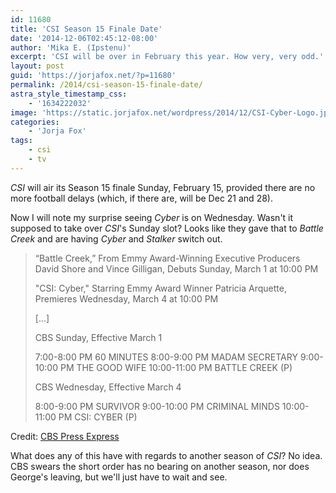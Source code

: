 ```yaml
---
id: 11680
title: 'CSI Season 15 Finale Date'
date: '2014-12-06T02:45:12-08:00'
author: 'Mika E. (Ipstenu)'
excerpt: 'CSI will be over in February this year. How very, very odd.'
layout: post
guid: 'https://jorjafox.net/?p=11680'
permalink: /2014/csi-season-15-finale-date/
astra_style_timestamp_css:
    - '1634222032'
image: 'https://static.jorjafox.net/wordpress/2014/12/CSI-Cyber-Logo.jpg'
categories:
    - 'Jorja Fox'
tags:
    - csi
    - tv
---
```


_CSI_ will air its Season 15 finale Sunday, February 15, provided there are no more football delays (which, if there are, will be Dec 21 and 28).

Now I will note my surprise seeing _Cyber_ is on Wednesday. Wasn't it supposed to take over _CSI_'s Sunday slot? Looks like they gave that to _Battle Creek_ and are having _Cyber_ and _Stalker_ switch out.
<blockquote>“Battle Creek,” From Emmy Award-Winning Executive Producers David Shore and
Vince Gilligan, Debuts Sunday, March 1 at 10:00 PM

"CSI: Cyber," Starring Emmy Award Winner Patricia Arquette, Premieres Wednesday, March 4 at 10:00 PM

[...]

CBS Sunday, Effective March 1

7:00-8:00 PM 60 MINUTES
8:00-9:00 PM MADAM SECRETARY
9:00-10:00 PM THE GOOD WIFE
10:00-11:00 PM BATTLE CREEK (P)

CBS Wednesday, Effective March 4

8:00-9:00 PM SURVIVOR
9:00-10:00 PM CRIMINAL MINDS
10:00-11:00 PM CSI: CYBER (P)</blockquote>
Credit: <a href="http://www.cbspressexpress.com/cbs-entertainment/releases/view?id=41420">CBS Press Express</a>

What does any of this have with regards to another season of _CSI_? No idea. CBS swears the short order has no bearing on another season, nor does George's leaving, but we'll just have to wait and see.
